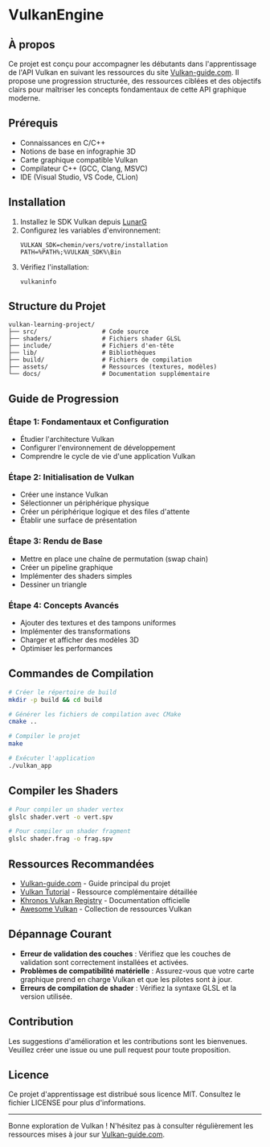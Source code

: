 # VulkanEngine

## À propos
Ce projet est conçu pour accompagner les débutants dans l'apprentissage de l'API Vulkan en suivant les ressources du site [Vulkan-guide.com](https://vulkan-guide.com). Il propose une progression structurée, des ressources ciblées et des objectifs clairs pour maîtriser les concepts fondamentaux de cette API graphique moderne.

## Prérequis
- Connaissances en C/C++
- Notions de base en infographie 3D
- Carte graphique compatible Vulkan
- Compilateur C++ (GCC, Clang, MSVC)
- IDE (Visual Studio, VS Code, CLion)

## Installation
1. Installez le SDK Vulkan depuis [LunarG](https://www.lunarg.com/vulkan-sdk/)
2. Configurez les variables d'environnement:
   ```
   VULKAN_SDK=chemin/vers/votre/installation
   PATH=%PATH%;%VULKAN_SDK%\Bin
   ```
3. Vérifiez l'installation:
   ```
   vulkaninfo
   ```

## Structure du Projet
```
vulkan-learning-project/
├── src/                  # Code source
├── shaders/              # Fichiers shader GLSL
├── include/              # Fichiers d'en-tête
├── lib/                  # Bibliothèques
├── build/                # Fichiers de compilation
├── assets/               # Ressources (textures, modèles)
└── docs/                 # Documentation supplémentaire
```

## Guide de Progression

### Étape 1: Fondamentaux et Configuration
- Étudier l'architecture Vulkan
- Configurer l'environnement de développement
- Comprendre le cycle de vie d'une application Vulkan

### Étape 2: Initialisation de Vulkan
- Créer une instance Vulkan
- Sélectionner un périphérique physique
- Créer un périphérique logique et des files d'attente
- Établir une surface de présentation

### Étape 3: Rendu de Base
- Mettre en place une chaîne de permutation (swap chain)
- Créer un pipeline graphique
- Implémenter des shaders simples
- Dessiner un triangle

### Étape 4: Concepts Avancés
- Ajouter des textures et des tampons uniformes
- Implémenter des transformations
- Charger et afficher des modèles 3D
- Optimiser les performances

## Commandes de Compilation
```bash
# Créer le répertoire de build
mkdir -p build && cd build

# Générer les fichiers de compilation avec CMake
cmake ..

# Compiler le projet
make

# Exécuter l'application
./vulkan_app
```

## Compiler les Shaders
```bash
# Pour compiler un shader vertex
glslc shader.vert -o vert.spv

# Pour compiler un shader fragment
glslc shader.frag -o frag.spv
```

## Ressources Recommandées
- [Vulkan-guide.com](https://vulkan-guide.com) - Guide principal du projet
- [Vulkan Tutorial](https://vulkan-tutorial.com) - Ressource complémentaire détaillée
- [Khronos Vulkan Registry](https://www.khronos.org/registry/vulkan/) - Documentation officielle
- [Awesome Vulkan](https://github.com/vinjn/awesome-vulkan) - Collection de ressources Vulkan

## Dépannage Courant
- **Erreur de validation des couches** : Vérifiez que les couches de validation sont correctement installées et activées.
- **Problèmes de compatibilité matérielle** : Assurez-vous que votre carte graphique prend en charge Vulkan et que les pilotes sont à jour.
- **Erreurs de compilation de shader** : Vérifiez la syntaxe GLSL et la version utilisée.

## Contribution
Les suggestions d'amélioration et les contributions sont les bienvenues. Veuillez créer une issue ou une pull request pour toute proposition.

## Licence
Ce projet d'apprentissage est distribué sous licence MIT. Consultez le fichier LICENSE pour plus d'informations.

---

Bonne exploration de Vulkan ! N'hésitez pas à consulter régulièrement les ressources mises à jour sur [Vulkan-guide.com](https://vulkan-guide.com).
